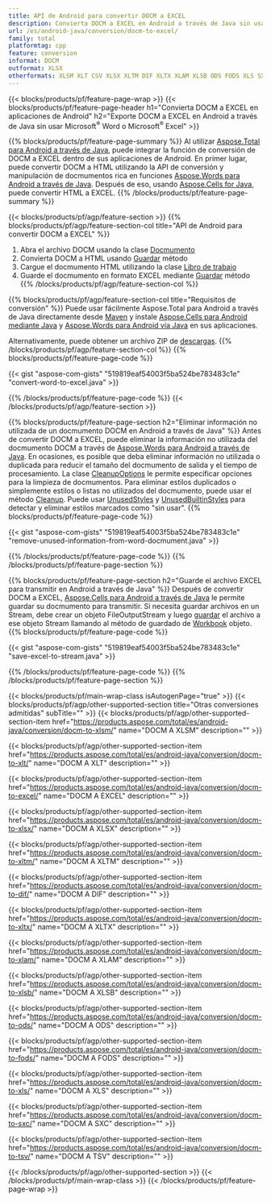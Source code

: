 ```yaml
---
title: API de Android para convertir DOCM a EXCEL
description: Convierta DOCM a EXCEL en Android a través de Java sin usar Microsoft Word o Microsoft Excel
url: /es/android-java/conversion/docm-to-excel/
family: total
platformtag: cpp
feature: conversion
informat: DOCM
outformat: XLSX
otherformats: XLSM XLT CSV XLSX XLTM DIF XLTX XLAM XLSB ODS FODS XLS SXC TSV
---
```

{{< blocks/products/pf/feature-page-wrap >}}
{{< blocks/products/pf/feature-page-header h1="Convierta DOCM a EXCEL en aplicaciones de Android" h2="Exporte DOCM a EXCEL en Android a través de Java sin usar Microsoft<sup>&reg;</sup> Word o Microsoft<sup>&reg;</sup> Excel" >}}

{{% blocks/products/pf/feature-page-summary %}}
Al utilizar [Aspose.Total para Android a través de Java](https://products.aspose.com/total/android-java/), puede integrar la función de conversión de DOCM a EXCEL dentro de sus aplicaciones de Android. En primer lugar, puede convertir DOCM a HTML utilizando la API de conversión y manipulación de docmumentos rica en funciones [Aspose.Words para Android a través de Java](https://products.aspose.com/words/android-java/). Después de eso, usando [Aspose.Cells for Java](https://products.aspose.com/cells/android-java/), puede convertir HTML a EXCEL. 
{{% /blocks/products/pf/feature-page-summary  %}}

{{< blocks/products/pf/agp/feature-section >}}
{{% blocks/products/pf/agp/feature-section-col title="API de Android para convertir DOCM a EXCEL" %}}
1. Abra el archivo DOCM usando la clase [Docmumento](https://reference.aspose.com/words/java/com.aspose.words/Docmument)
2. Convierta DOCM a HTML usando [Guardar](https://reference.aspose.com/words/java/com.aspose.words/Docmument#save(java.lang.String,com.aspose.words.SaveOptions) ) método
3. Cargue el docmumento HTML utilizando la clase [Libro de trabajo](https://reference.aspose.com/cells/java/com.aspose.cells/Workbook)
4. Guarde el docmumento en formato EXCEL mediante [Guardar](https://reference.aspose.com/cells/java/com.aspose.cells/workbook#save(java.lang.String,%20com.aspose.cells.GuardarOpciones)) método
{{% /blocks/products/pf/agp/feature-section-col %}}

{{% blocks/products/pf/agp/feature-section-col title="Requisitos de conversión" %}}
Puede usar fácilmente Aspose.Total para Android a través de Java directamente desde [Maven](https://repository.aspose.com/webapp/#/artifacts/browse/tree/General/repo/com/aspose/aspose-total) y instale [Aspose.Cells para Android mediante Java](https://docms.aspose.com/cells/java/aspose-cells-for-android-via-java-installation/#install-asposecells-for-android-via-java-from-maven-repository) y [Aspose.Words para Android vía Java](https://docms.aspose.com/words/java/install-aspose-words-for-android-via-java/#install-asposewords-for-android-via-java-from-maven-repository) en sus aplicaciones.

Alternativamente, puede obtener un archivo ZIP de [descargas](https://downloads.aspose.com/total/androidjava).
{{% /blocks/products/pf/agp/feature-section-col %}}
{{% blocks/products/pf/feature-page-code %}}

{{< gist "aspose-com-gists" "519819eaf54003f5ba524be783483c1e" "convert-word-to-excel.java" >}}


{{% /blocks/products/pf/feature-page-code %}}
{{< /blocks/products/pf/agp/feature-section >}}

{{% blocks/products/pf/feature-page-section  h2="Eliminar información no utilizada de un docmumento DOCM en Android a través de Java" %}}
Antes de convertir DOCM a EXCEL, puede eliminar la información no utilizada del docmumento DOCM a través de [Aspose.Words para Android a través de Java](https://products.aspose.com/words/android-java/). En ocasiones, es posible que deba eliminar información no utilizada o duplicada para reducir el tamaño del docmumento de salida y el tiempo de procesamiento. La clase [CleanupOptions](https://reference.aspose.com/words/java/com.aspose.words/CleanupOptions) le permite especificar opciones para la limpieza de docmumentos. Para eliminar estilos duplicados o simplemente estilos o listas no utilizados del docmumento, puede usar el método [Cleanup](https://reference.aspose.com/words/java/com.aspose.words/Docmument#cleanup()). Puede usar [UnusedStyles](https://reference.aspose.com/words/java/com.aspose.words/cleanupoptions#UnusedStyles) y [UnusedBuiltinStyles](https://reference.aspose.com/words/java/com.aspose.words/cleanupoptions#UnusedBuiltinStyles) para detectar y eliminar estilos marcados como "sin usar".
{{% blocks/products/pf/feature-page-code %}}

{{< gist "aspose-com-gists" "519819eaf54003f5ba524be783483c1e" "remove-unused-information-from-word-docmument.java" >}}
{{% /blocks/products/pf/feature-page-code  %}}
{{% /blocks/products/pf/feature-page-section %}}

{{% blocks/products/pf/feature-page-section  h2="Guarde el archivo EXCEL para transmitir en Android a través de Java" %}}
Después de convertir DOCM a EXCEL, [Aspose.Cells para Android a través de Java](https://products.aspose.com/cells/android-java/) le permite guardar su docmumento para transmitir. Si necesita guardar archivos en un Stream, debe crear un objeto FileOutputStream y luego [guardar](https://reference.aspose.com/cells/java/com.aspose.cells/workbook#save(java.io.OutputStream,%20com.aspose.cells.SaveOptions)) el archivo a ese objeto Stream llamando al método de guardado de [Workbook](https://reference.aspose.com/cells/java/com.aspose.cells/Workbook) objeto.
{{% blocks/products/pf/feature-page-code %}}

{{< gist "aspose-com-gists" "519819eaf54003f5ba524be783483c1e" "save-excel-to-stream.java" >}}
{{% /blocks/products/pf/feature-page-code  %}}
{{% /blocks/products/pf/feature-page-section %}}

{{< blocks/products/pf/main-wrap-class isAutogenPage="true" >}}
{{< blocks/products/pf/agp/other-supported-section title="Otras conversiones admitidas" subTitle="" >}}
{{< blocks/products/pf/agp/other-supported-section-item href="https://products.aspose.com/total/es/android-java/conversion/docm-to-xlsm/" name="DOCM A XLSM" description="" >}}

{{< blocks/products/pf/agp/other-supported-section-item href="https://products.aspose.com/total/es/android-java/conversion/docm-to-xlt/" name="DOCM A XLT" description="" >}}

{{< blocks/products/pf/agp/other-supported-section-item href="https://products.aspose.com/total/es/android-java/conversion/docm-to-excel/" name="DOCM A EXCEL" description="" >}}

{{< blocks/products/pf/agp/other-supported-section-item href="https://products.aspose.com/total/es/android-java/conversion/docm-to-xlsx/" name="DOCM A XLSX" description="" >}}

{{< blocks/products/pf/agp/other-supported-section-item href="https://products.aspose.com/total/es/android-java/conversion/docm-to-xltm/" name="DOCM A XLTM" description="" >}}

{{< blocks/products/pf/agp/other-supported-section-item href="https://products.aspose.com/total/es/android-java/conversion/docm-to-dif/" name="DOCM A DIF" description="" >}}

{{< blocks/products/pf/agp/other-supported-section-item href="https://products.aspose.com/total/es/android-java/conversion/docm-to-xltx/" name="DOCM A XLTX" description="" >}}

{{< blocks/products/pf/agp/other-supported-section-item href="https://products.aspose.com/total/es/android-java/conversion/docm-to-xlam/" name="DOCM A XLAM" description="" >}}

{{< blocks/products/pf/agp/other-supported-section-item href="https://products.aspose.com/total/es/android-java/conversion/docm-to-xlsb/" name="DOCM A XLSB" description="" >}}

{{< blocks/products/pf/agp/other-supported-section-item href="https://products.aspose.com/total/es/android-java/conversion/docm-to-ods/" name="DOCM A ODS" description="" >}}

{{< blocks/products/pf/agp/other-supported-section-item href="https://products.aspose.com/total/es/android-java/conversion/docm-to-fods/" name="DOCM A FODS" description="" >}}

{{< blocks/products/pf/agp/other-supported-section-item href="https://products.aspose.com/total/es/android-java/conversion/docm-to-xls/" name="DOCM A XLS" description="" >}}

{{< blocks/products/pf/agp/other-supported-section-item href="https://products.aspose.com/total/es/android-java/conversion/docm-to-sxc/" name="DOCM A SXC" description="" >}}

{{< blocks/products/pf/agp/other-supported-section-item href="https://products.aspose.com/total/es/android-java/conversion/docm-to-tsv/" name="DOCM A TSV" description="" >}}


{{< /blocks/products/pf/agp/other-supported-section >}}
{{< /blocks/products/pf/main-wrap-class >}}
{{< /blocks/products/pf/feature-page-wrap >}}
